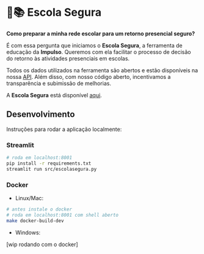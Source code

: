 # 🏫📚 Escola Segura

**Como preparar a minha rede escolar para um retorno presencial seguro?**

É com essa pergunta que iniciamos o **Escola Segura**, a ferramenta de educação da **Impulso**. Queremos com ela facilitar o processo de decisão do retorno às atividades presenciais em escolas. 

Todos os dados utilizados na ferramenta são abertos e estão disponíveis na nossa [API](http://datasource.coronacidades.org/br). Além disso, com nosso código aberto, incentivamos a transparência e subimissão de melhorias.

A **Escola Segura** está disponível [aqui]().


## Desenvolvimento

Instruções para rodar a aplicação localmente:

### Streamlit

```bash
# roda em localhost:8001
pip install -r requirements.txt
streamlit run src/escolasegura.py
```
### Docker

- Linux/Mac:

```bash
# antes instale o docker
# roda em localhost:8001 com shell aberto
make docker-build-dev
```

- Windows:

[wip rodando com o docker]
